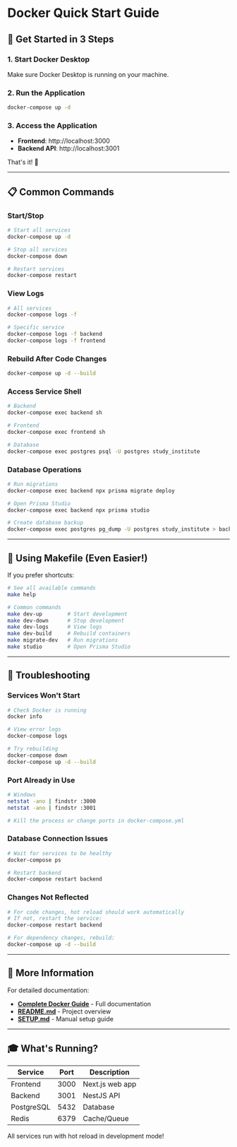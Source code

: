 # Docker Quick Start Guide

## 🚀 Get Started in 3 Steps

### 1. Start Docker Desktop
Make sure Docker Desktop is running on your machine.

### 2. Run the Application
```bash
docker-compose up -d
```

### 3. Access the Application
- **Frontend**: http://localhost:3000
- **Backend API**: http://localhost:3001

That's it! 🎉

---

## 📋 Common Commands

### Start/Stop
```bash
# Start all services
docker-compose up -d

# Stop all services
docker-compose down

# Restart services
docker-compose restart
```

### View Logs
```bash
# All services
docker-compose logs -f

# Specific service
docker-compose logs -f backend
docker-compose logs -f frontend
```

### Rebuild After Code Changes
```bash
docker-compose up -d --build
```

### Access Service Shell
```bash
# Backend
docker-compose exec backend sh

# Frontend
docker-compose exec frontend sh

# Database
docker-compose exec postgres psql -U postgres study_institute
```

### Database Operations
```bash
# Run migrations
docker-compose exec backend npx prisma migrate deploy

# Open Prisma Studio
docker-compose exec backend npx prisma studio

# Create database backup
docker-compose exec postgres pg_dump -U postgres study_institute > backup.sql
```

---

## 🎯 Using Makefile (Even Easier!)

If you prefer shortcuts:

```bash
# See all available commands
make help

# Common commands
make dev-up        # Start development
make dev-down      # Stop development
make dev-logs      # View logs
make dev-build     # Rebuild containers
make migrate-dev   # Run migrations
make studio        # Open Prisma Studio
```

---

## 🐛 Troubleshooting

### Services Won't Start
```bash
# Check Docker is running
docker info

# View error logs
docker-compose logs

# Try rebuilding
docker-compose down
docker-compose up -d --build
```

### Port Already in Use
```bash
# Windows
netstat -ano | findstr :3000
netstat -ano | findstr :3001

# Kill the process or change ports in docker-compose.yml
```

### Database Connection Issues
```bash
# Wait for services to be healthy
docker-compose ps

# Restart backend
docker-compose restart backend
```

### Changes Not Reflected
```bash
# For code changes, hot reload should work automatically
# If not, restart the service:
docker-compose restart backend

# For dependency changes, rebuild:
docker-compose up -d --build
```

---

## 📖 More Information

For detailed documentation:
- **[Complete Docker Guide](./DOCKER.md)** - Full documentation
- **[README.md](./README.md)** - Project overview
- **[SETUP.md](./SETUP.md)** - Manual setup guide

---

## 🎓 What's Running?

| Service    | Port | Description          |
|------------|------|----------------------|
| Frontend   | 3000 | Next.js web app      |
| Backend    | 3001 | NestJS API           |
| PostgreSQL | 5432 | Database             |
| Redis      | 6379 | Cache/Queue          |

All services run with hot reload in development mode!

